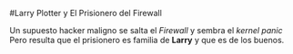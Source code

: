 #Larry Plotter y El Prisionero del Firewall

Un supuesto hacker maligno se salta el *Firewall* y sembra el *kernel panic*
Pero resulta que el prisionero es familia de **Larry** y que es de los buenos.
